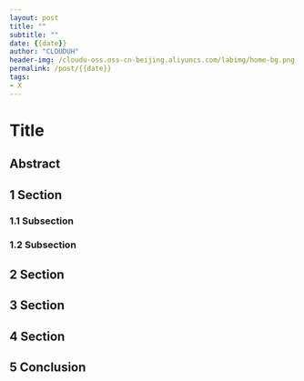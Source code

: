 ```yaml
---
layout: post
title: ""
subtitle: ""
date: {{date}}
author: "CLOUDUH"
header-img: /cloudu-oss.oss-cn-beijing.aliyuncs.com/labimg/home-bg.png
permalink: /post/{{date}}
tags:
- X
---
```


# Title

## Abstract

## 1 Section

### 1.1 Subsection

### 1.2 Subsection

## 2 Section

## 3 Section

## 4 Section

## 5 Conclusion